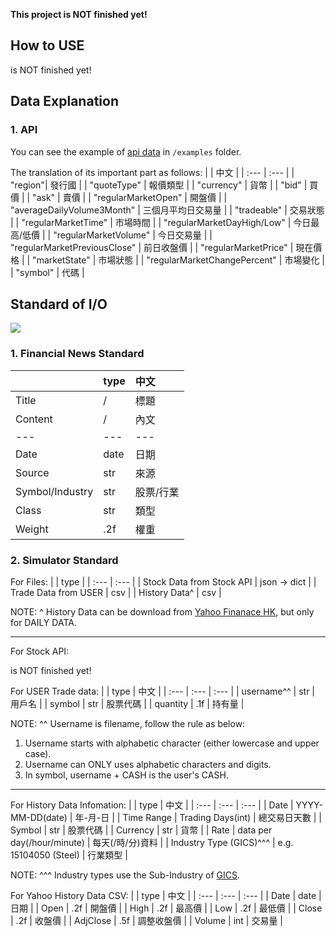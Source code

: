 **This project is NOT finished yet!**

## How to USE
is NOT finished yet!
## Data Explanation
### 1. API

You can see the example of [api data](examples\api.example.json) in ```/examples``` folder.

The translation of its important part as follows:
| | 中文 |
| :--- | :--- |
| "region"| 發行國 |
| "quoteType" | 報價類型 |
| "currency" | 貨幣 |
| "bid" | 買價 |
| "ask" | 賣價 |
| "regularMarketOpen" | 開盤價 |
| "averageDailyVolume3Month" | 三個月平均日交易量 |
| "tradeable" | 交易狀態 |
| "regularMarketTime" | 市場時間 |
| "regularMarketDayHigh/Low" | 今日最高/低價 |
| "regularMarketVolume" | 今日交易量 |
| "regularMarketPreviousClose" | 前日收盤價 |
| "regularMarketPrice" | 現在價格 |
| "marketState" | 市場狀態 |
| "regularMarketChangePercent" | 市場變化 |
| "symbol" | 代碼 |


## Standard of I/O
![](images/flow.drawio_1.png)
### 1. Financial News Standard
| | type | 中文 |
| :--- | :--- | :--- |
| Title | / | 標題 |
| Content | / | 內文 |
| --- | --- | --- | 
| Date | date | 日期 |
| Source | str | 來源 |
| Symbol/Industry | str | 股票/行業 |
| Class | str | 類型 |
| Weight | .2f | 權重 |

### 2. Simulator Standard
For Files:
| | type |
| :--- | :--- |
| Stock Data from Stock API | json -> dict | 
| Trade Data from USER | csv |
| History Data^ | csv |

NOTE: ^ History Data can be download from [Yahoo Finanace HK](https://hk.finance.yahoo.com/quote/AAPL/history?p=AAPL), but only for DAILY DATA. 

---

For Stock API:

is NOT finished yet!


For USER Trade data:
| | type | 中文 |
| :--- | :--- | :--- |
| username^^ | str | 用戶名 |
| symbol | str | 股票代碼 |
| quantity | .1f | 持有量 |

NOTE: ^^ Username is filename, follow the rule as below:
1. Username starts with alphabetic character (either lowercase and upper case).
2. Username can ONLY uses alphabetic characters and digits.
3. In symbol, username + CASH is the user's CASH.

---

For History Data Infomation:
| | type | 中文 |
| :--- | :--- | :--- |
| Date | YYYY-MM-DD(date) | 年-月-日 |
| Time Range | Trading Days(int) | 總交易日天數 | 
| Symbol | str | 股票代碼 |
| Currency | str | 貨幣 |
| Rate | data per day(/hour/minute) | 每天(/時/分)資料 |
| Industry Type (GICS)^^^ | e.g. 15104050 (Steel) | 行業類型 |

NOTE: ^^^ Industry types use the Sub-Industry of [GICS](https://en.wikipedia.org/wiki/Global_Industry_Classification_Standard).

For Yahoo History Data CSV:
| | type | 中文 |
| :--- | :--- | :--- |
| Date | date | 日期 |
| Open | .2f | 開盤價 |
| High | .2f | 最高價 |
| Low | .2f | 最低價 |
| Close | .2f | 收盤價 |
| AdjClose | .5f | 調整收盤價 | 
| Volume | int | 交易量 |
